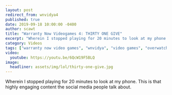 ```yaml
---
layout: post
redirect_from: wnvidya4
published: true
date: 2019-09-18 10:00:00 -0400
author: scawt
title: "Warranty Now Videogames 4: THIRTY ONE GIVE"
excerpt: "Wherein I stopped playing for 20 minutes to look at my phone. This is that highly engaging content the social media people talk about."
category: Videos
tags: ["warranty now video games", "wnvidya", "video games", "overwatch", "THIRTY ONE GIVE", "oh you're all dead?", "I fucked up", "walking around the hallways like school", "so far so good baybee", "THIRTY ONE, GIVE!", "mysterious pee-pee", "penis lol", "nice dude", "hell yea", "I'll use the stairs I guess", "everybody killed me", "poke your dick around a corner", "gg", "u dizzy?", "THIRTY-ONE: GIVE"]
video:
  youtube: https://youtu.be/6QcW19F5BLQ
image:
  headliner: assets/img/lol/thirty-one-give.jpg
---
```


Wherein I stopped playing for 20 minutes to look at my phone. This is that highly engaging content the social media people talk about.